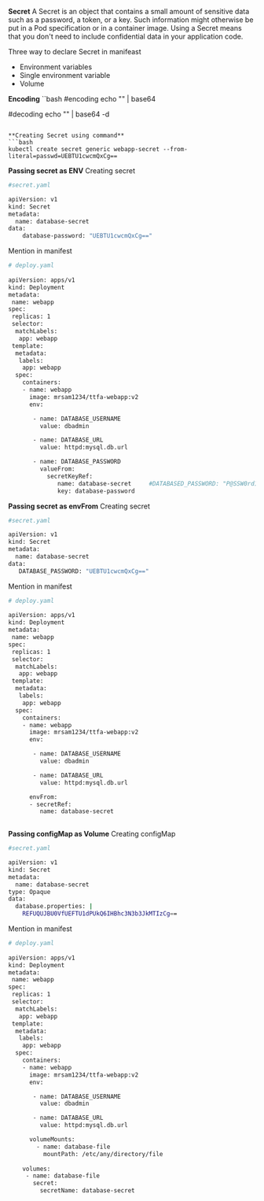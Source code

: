 **Secret**
A Secret is an object that contains a small amount of sensitive data such as a password, a token, or a key. Such information might otherwise be put in a Pod specification or in a container image. Using a Secret means that you don't need to include confidential data in your application code.

Three way to declare Secret in manifeast
 - Environment variables
 - Single environment variable
 - Volume

**Encoding**
``bash
#encoding
echo  "<value>" | base64

#decoding
echo  "<encoded>" | base64 -d
```

**Creating Secret using command**
```bash
kubectl create secret generic webapp-secret --from-literal=passwd=UEBTU1cwcmQxCg==
```

**Passing secret as ENV**
Creating secret

```bash
#secret.yaml

apiVersion: v1
kind: Secret
metadata:
  name: database-secret
data:
    database-password: "UEBTU1cwcmQxCg=="
```
Mention in manifest
```bash
# deploy.yaml
 
apiVersion: apps/v1
kind: Deployment
metadata:
 name: webapp
spec:
 replicas: 1
 selector:
  matchLabels:
   app: webapp
 template:
  metadata:
   labels:
    app: webapp
  spec:
    containers:
    - name: webapp
      image: mrsam1234/ttfa-webapp:v2
      env:

       - name: DATABASE_USERNAME
         value: dbadmin

       - name: DATABASE_URL
         value: httpd:mysql.db.url

       - name: DATABASE_PASSWORD       
         valueFrom:
           secretKeyRef:
              name: database-secret     #DATABASED_PASSWORD: "P@SSW0rd1"
              key: database-password    
```



**Passing secret as envFrom**
Creating secret

```bash
#secret.yaml

apiVersion: v1
kind: Secret
metadata:
  name: database-secret
data:
   DATABASE_PASSWORD: "UEBTU1cwcmQxCg=="

```
Mention in manifest
```bash
# deploy.yaml
 
apiVersion: apps/v1
kind: Deployment
metadata:
 name: webapp
spec:
 replicas: 1
 selector:
  matchLabels:
   app: webapp
 template:
  metadata:
   labels:
    app: webapp
  spec:
    containers:
    - name: webapp
      image: mrsam1234/ttfa-webapp:v2
      env:

       - name: DATABASE_USERNAME
         value: dbadmin

       - name: DATABASE_URL
         value: httpd:mysql.db.url

      envFrom:
      - secretRef:
         name: database-secret
         
```

**Passing configMap as  Volume**
Creating configMap

```bash
#secret.yaml

apiVersion: v1
kind: Secret
metadata:
  name: database-secret
type: Opaque
data:
  database.properties: |
    REFUQUJBU0VfUEFTU1dPUkQ6IHBhc3N3b3JkMTIzCg==

```
Mention in manifest
```bash
# deploy.yaml
 
apiVersion: apps/v1
kind: Deployment
metadata:
 name: webapp
spec:
 replicas: 1
 selector:
  matchLabels:
   app: webapp
 template:
  metadata:
   labels:
    app: webapp
  spec:
    containers:
    - name: webapp
      image: mrsam1234/ttfa-webapp:v2
      env:

       - name: DATABASE_USERNAME
         value: dbadmin

       - name: DATABASE_URL
         value: httpd:mysql.db.url

      volumeMounts:
        - name: database-file
          mountPath: /etc/any/directory/file
         
    volumes:
     - name: database-file
       secret:
         secretName: database-secret  
```


